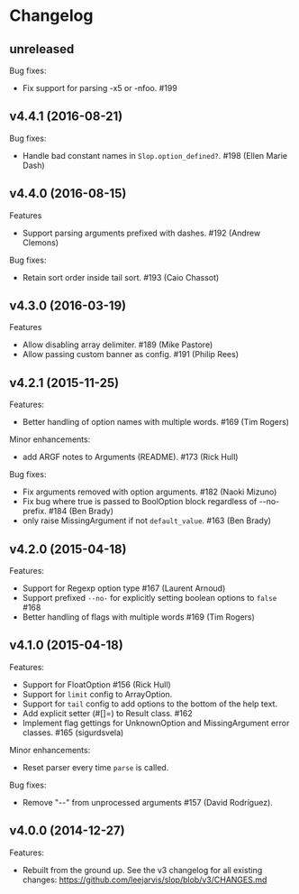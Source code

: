 Changelog
=========

unreleased
----------

Bug fixes:
  * Fix support for parsing -x5 or -nfoo. #199

v4.4.1 (2016-08-21)
-------------------

Bug fixes:
  * Handle bad constant names in `Slop.option_defined?`. #198
    (Ellen Marie Dash)

v4.4.0 (2016-08-15)
-------------------

Features
  * Support parsing arguments prefixed with dashes. #192 (Andrew Clemons)

Bug fixes:
  * Retain sort order inside tail sort. #193 (Caio Chassot)

v4.3.0 (2016-03-19)
-------------------

Features
  * Allow disabling array delimiter. #189 (Mike Pastore)
  * Allow passing custom banner as config. #191 (Philip Rees)

v4.2.1 (2015-11-25)
-------------------

Features:
  * Better handling of option names with multiple words. #169 (Tim Rogers)

Minor enhancements:
  * add ARGF notes to Arguments (README). #173 (Rick Hull)

Bug fixes:
  * Fix arguments removed with option arguments. #182 (Naoki Mizuno)
  * Fix bug where true is passed to BoolOption block regardless
    of --no- prefix. #184 (Ben Brady)
  * only raise MissingArgument if not `default_value`. #163 (Ben Brady)

v4.2.0 (2015-04-18)
-------------------

Features:
  * Support for Regexp option type #167 (Laurent Arnoud)
  * Support prefixed `--no-` for explicitly setting boolean options
    to `false` #168
  * Better handling of flags with multiple words #169 (Tim Rogers)

v4.1.0 (2015-04-18)
-------------------

Features:
  * Support for FloatOption #156 (Rick Hull)
  * Support for `limit` config to ArrayOption.
  * Support for `tail` config to add options to the bottom of
    the help text.
  * Add explicit setter (#[]=) to Result class. #162
  * Implement flag gettings for UnknownOption and MissingArgument
    error classes. #165 (sigurdsvela)

Minor enhancements:
  * Reset parser every time `parse` is called.

Bug fixes:
  * Remove "--" from unprocessed arguments #157 (David Rodríguez).

v4.0.0 (2014-12-27)
-------------------

Features:
  * Rebuilt from the ground up. See the v3 changelog for all existing
    changes: https://github.com/leejarvis/slop/blob/v3/CHANGES.md
